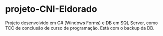 # projeto-CNI-Eldorado
Projeto desenvolvido em C# (Windows Forms) e DB em SQL Server, como TCC de conclusão de curso de programação. Está com o backup da DB.
